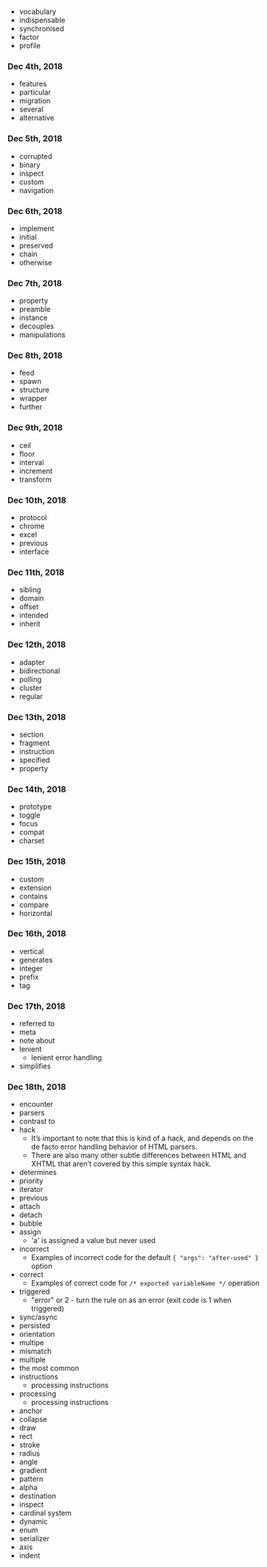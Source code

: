 + vocabulary
+ indispensable
+ synchronised
+ factor
+ profile
### Dec 4th, 2018
+ features
+ particular
+ migration
+ several
+ alternative
### Dec 5th, 2018
+ corrupted
+ binary
+ inspect
+ custom
+ navigation
### Dec 6th, 2018
+ implement
+ initial
+ preserved
+ chain
+ otherwise
### Dec 7th, 2018
+ property
+ preamble
+ instance
+ decouples
+ manipulations
### Dec 8th, 2018
+ feed
+ spawn
+ structure
+ wrapper 
+ further
### Dec 9th, 2018
+ ceil
+ floor
+ interval
+ increment
+ transform
### Dec 10th, 2018
+ protocol
+ chrome
+ excel
+ previous
+ interface
### Dec 11th, 2018
+ sibling
+ domain
+ offset
+ intended
+ inherit
### Dec 12th, 2018
+ adapter
+ bidirectional
+ polling
+ cluster
+ regular
### Dec 13th, 2018
+ section
+ fragment
+ instruction
+ specified
+ property
### Dec 14th, 2018
+ prototype
+ toggle
+ focus
+ compat
+ charset
### Dec 15th, 2018
+ custom
+ extension
+ contains
+ compare
+ horizontal
### Dec 16th, 2018
+ vertical
+ generates
+ integer
+ prefix
+ tag
### Dec 17th, 2018
+ referred to
+ meta
+ note about
+ lenient
  + lenient error handling
+ simplifies
### Dec 18th, 2018
+ encounter
+ parsers
+ contrast to
+ hack
  + It’s important to note that this is kind of a hack, and depends on the de facto error handling behavior of HTML parsers.
  + There are also many other subtle differences between HTML and XHTML that aren’t covered by this simple syntax hack.
+ determines
+ priority
+ iterator
+ previous
+ attach
+ detach
+ bubble
+ assign
  + 'a' is assigned a value but never used
+ incorrect
  + Examples of incorrect code for the default `{ "args": "after-used" }` option
+ correct
  + Examples of correct code for `/* exported variableName */` operation
+ triggered
  + "error" or 2 - turn the rule on as an error (exit code is 1 when triggered)
+ sync/async
+ persisted
+ orientation
+ multipe
+ mismatch
+ multiple
+ the most common
+ instructions
  + processing instructions
+ processing
  + processing instructions
+ anchor
+ collapse
+ draw
+ rect
+ stroke
+ radius
+ angle
+ gradient
+ pattern
+ alpha
+ destination
+ inspect
+ cardinal system
+ dynamic
+ enum
+ serializer
+ axis
+ indent
